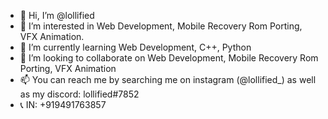- 👋 Hi, I’m @lollified
- 👀 I’m interested in Web Development, Mobile Recovery Rom Porting, VFX Animation.
- 🌱 I’m currently learning Web Development, C++, Python
- 💞️ I’m looking to collaborate on Web Development, Mobile Recovery Rom Porting, VFX Animation
- 📫 You can reach me by searching me on instagram (@lollified_) as well as my discord: lollified#7852
- 📞 IN: +919491763857
